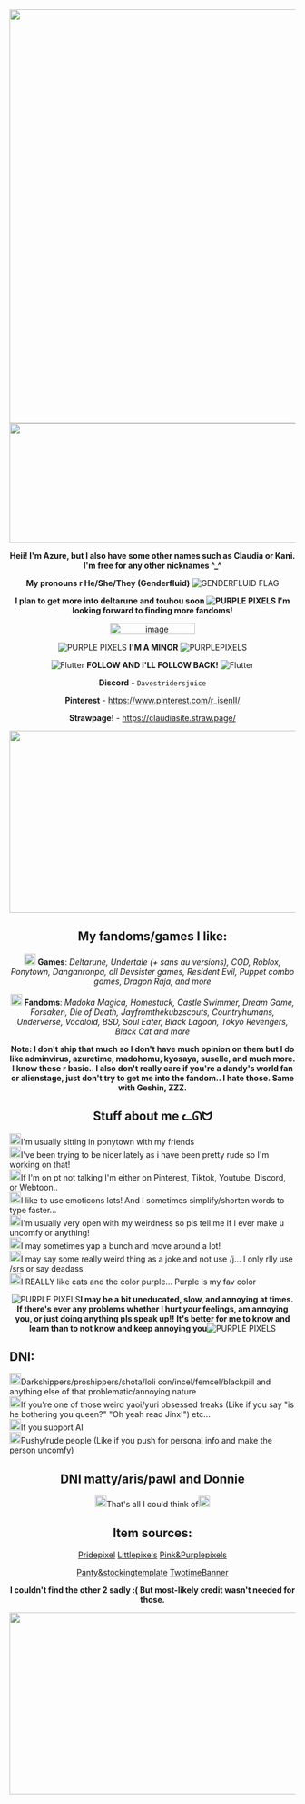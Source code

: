 <div align="center">

<img width="1127" height="728" alt="image" src="https://github.com/user-attachments/assets/603a4598-ee41-4feb-be5d-7e94021c7d77" />
<img width="1600" height="210" alt="image" src="https://github.com/user-attachments/assets/7ac6c2d7-7777-4ff7-9da8-7d7968cb75f4" />

**Heii! I'm Azure, but I also have some other names such as Claudia or Kani. I'm free for any other nicknames ^_^**

**My pronouns r He/She/They (Genderfluid)** ![GENDERFLUID FLAG](https://media.discordapp.net/attachments/1371629223646855189/1402364807453081631/tumblr_3aee1c51c2ccfaab2652c2f7b16e4184_091cdd46_250.webp?ex=6893a580&is=68925400&hm=1c40258813c0a60f4f8c4bfaf835c9360397e44f2ff40defda3b60c25556f822&=&animated=true)<br>

**I plan to get more into deltarune and touhou soon ![PURPLE PIXELS](https://media.discordapp.net/attachments/1371629223646855189/1402362605825298462/tumblr_eab95519e581ba3bed64a84d04d262e3_d069e208_75.webp?ex=6893a373&is=689251f3&hm=b4895df0b199140aea4d7870efc0390f2b3adda20b43fd2343fe97b330299e34&=&animated=true) I'm looking forward to finding more fandoms!** <br>

<img width="150" height="20" alt="image" src="https://github.com/user-attachments/assets/4a9624df-fb1b-455e-85bd-5151f92a9d57" />

![PURPLE PIXELS](https://media.discordapp.net/attachments/1371629223646855189/1402362740932214885/tumblr_9b707b37f26fd11197ab48f147d788ba_32db9b51_75.webp?ex=6893a394&is=68925214&hm=aed6a31c1f8e80972c9ffe62555e3168a554750be6100236c851cc332f0ef3b7&=&animated=true) **I'M A MINOR** ![PURPLEPIXELS](https://media.discordapp.net/attachments/1371629223646855189/1402362740932214885/tumblr_9b707b37f26fd11197ab48f147d788ba_32db9b51_75.webp?ex=6893a394&is=68925214&hm=aed6a31c1f8e80972c9ffe62555e3168a554750be6100236c851cc332f0ef3b7&=&animated=true)

![Flutter](https://64.media.tumblr.com/58a86299007199c863a2a5b867991ebf/c80e85c672fd2385-18/s75x75_c1/043819ccb3de7148fd6bba714f4693a6e69de56d.gifv) **FOLLOW AND I'LL FOLLOW BACK!** ![Flutter](https://64.media.tumblr.com/58a86299007199c863a2a5b867991ebf/c80e85c672fd2385-18/s75x75_c1/043819ccb3de7148fd6bba714f4693a6e69de56d.gifv)


**Discord** - `Davestridersjuice`

**Pinterest** - https://www.pinterest.com/r_isenII/

**Strawpage!** - https://claudiasite.straw.page/

<img width="1656" height="320" alt="image" src="https://github.com/user-attachments/assets/8ba91b3c-59d9-4bc0-8ff8-78934cfce2fe" />

## My fandoms/games I like:

<img width="20" height="20" alt="image" src="https://github.com/user-attachments/assets/20bcf1ad-176d-4f80-8e94-4103bdb80a27" /> **Games**: *Deltarune, Undertale (+ sans au versions), COD, Roblox, Ponytown, Danganronpa, all Devsister games, Resident Evil, Puppet combo games, Dragon Raja, and more*

<img width="20" height="20" alt="image" src="https://github.com/user-attachments/assets/20bcf1ad-176d-4f80-8e94-4103bdb80a27" /> **Fandoms**: *Madoka Magica, Homestuck, Castle Swimmer, Dream Game, Forsaken, Die of Death, Jayfromthekubzscouts, Countryhumans, Underverse, Vocaloid, BSD, Soul Eater, Black Lagoon, Tokyo Revengers, Black Cat and more*

**Note: I don't ship that much so I don't have much opinion on them but I do like adminvirus, azuretime, madohomu, kyosaya, suselle, and much more. I know these r basic.. I also don't really care if you're a dandy's world fan or alienstage, just don't try to get me into the fandom.. I hate those. Same with Geshin, ZZZ.**

## Stuff about me ᓚᘏᗢ

</div>

<img width="20" height="20" alt="image" src="https://github.com/user-attachments/assets/20bcf1ad-176d-4f80-8e94-4103bdb80a27" />I'm usually sitting in ponytown with my friends<br>
<img width="20" height="20" alt="image" src="https://github.com/user-attachments/assets/20bcf1ad-176d-4f80-8e94-4103bdb80a27" />I've been trying to be nicer lately as i have been pretty rude so I'm working on that!<br>
<img width="20" height="20" alt="image" src="https://github.com/user-attachments/assets/20bcf1ad-176d-4f80-8e94-4103bdb80a27" />If I'm on pt not talking I'm either on Pinterest, Tiktok, Youtube, Discord, or Webtoon..<br>
<img width="20" height="20" alt="image" src="https://github.com/user-attachments/assets/20bcf1ad-176d-4f80-8e94-4103bdb80a27" />I like to use emoticons lots! And I sometimes simplify/shorten words to type faster...<br>
<img width="20" height="20" alt="image" src="https://github.com/user-attachments/assets/20bcf1ad-176d-4f80-8e94-4103bdb80a27" />I'm usually very open with my weirdness so pls tell me if I ever make u uncomfy or anything!<br>
<img width="20" height="20" alt="image" src="https://github.com/user-attachments/assets/20bcf1ad-176d-4f80-8e94-4103bdb80a27" />I may sometimes yap a bunch and move around a lot!<br>
<img width="20" height="20" alt="image" src="https://github.com/user-attachments/assets/20bcf1ad-176d-4f80-8e94-4103bdb80a27" />I may say some really weird thing as a joke and not use /j... I only rlly use /srs or say deadass<br>
 <img width="20" height="20" alt="image" src="https://github.com/user-attachments/assets/20bcf1ad-176d-4f80-8e94-4103bdb80a27" />I REALLY like cats and the color purple... Purple is my fav color <br>

<div align="center">
 
![PURPLE PIXELS](https://media.discordapp.net/attachments/1371629223646855189/1402362740932214885/tumblr_9b707b37f26fd11197ab48f147d788ba_32db9b51_75.webp?ex=6893a394&is=68925214&hm=aed6a31c1f8e80972c9ffe62555e3168a554750be6100236c851cc332f0ef3b7&=&animated=true)**I may be a bit uneducated, slow, and annoying at times. If there's ever any problems whether I hurt your feelings, am annoying you, or just doing anything pls speak up!! It's better for me to know and learn than to not know and keep annoying you**![PURPLE PIXELS](https://media.discordapp.net/attachments/1371629223646855189/1402362740932214885/tumblr_9b707b37f26fd11197ab48f147d788ba_32db9b51_75.webp?ex=6893a394&is=68925214&hm=aed6a31c1f8e80972c9ffe62555e3168a554750be6100236c851cc332f0ef3b7&=&animated=true)

</div>

## DNI:

<img width="20" height="20" alt="image" src="https://github.com/user-attachments/assets/efad364f-daf4-4e82-a4dc-40861c0bfe8f" />Darkshippers/proshippers/shota/loli con/incel/femcel/blackpill and anything else of that problematic/annoying nature<br>
<img width="20" height="20" alt="image" src="https://github.com/user-attachments/assets/15fdd7a4-4b15-45f4-bfc9-a86b601b4196" />If you're one of those weird yaoi/yuri obsessed freaks (Like if you say "is he bothering you queen?" "Oh yeah read Jinx!") etc...<br>
<img width="20" height="20" alt="image" src="https://github.com/user-attachments/assets/9de25df2-bea4-440a-9aee-35b94d4ea974" />If you support AI<br>
<img width="20" height="20" alt="image" src="https://github.com/user-attachments/assets/fa96deb0-1176-4478-8af4-b0432a7a4c3b" />Pushy/rude people (Like if you push for personal info and make the person uncomfy)<br>

<div align="center">

## DNI matty/aris/pawl and Donnie

<div align="center">

<img width="20" height="20" alt="image" src="https://github.com/user-attachments/assets/0719ab93-25ad-4d62-9c04-1d74e82b7ab7" />That's all I could think of<img width="20" height="20" alt="image" src="https://github.com/user-attachments/assets/93a890f9-14e1-41ec-91e5-992a1533242b" />

## Item sources:
[Pridepixel](https://www.tumblr.com/roomwithavoid/785571839086936064/more-nonbinary-identity-blinkies-happy-pride?source=share)
[Littlepixels](https://www.tumblr.com/wiltyrose/746757437056565248/%E1%9B%9D-%E2%84%B1yodor-%F0%9D%92%ABixels-%F0%93%8F%8F-f2u-w-repost-%E1%B5%92%CA%B3?source=share)
[Pink&Purplepixels](https://www.tumblr.com/mikayuuyuri/781551677893410816/%E1%98%9B-%E1%98%9A-pink-purple-pixels?source=share) <dv>

[Panty&stockingtemplate](https://www.tumblr.com/lavendergalactic/747588068545101824/stocking-anarchy-tumblr-dividers?source=share)
[TwotimeBanner](https://in.pinterest.com/pin/579416308347159571/)

**I couldn't find the other 2 sadly :( But most-likely credit wasn't needed for those.**




<img width="2048" height="320" alt="image" src="https://github.com/user-attachments/assets/f1a25d96-862d-4458-8d95-ab3f4a5cdeff" />
